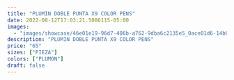 ```yaml
---
title: "PLUMIN DOBLE PUNTA X9 COLOR PENS"
date: 2022-08-12T17:03:21.5086115-05:00
images:
  - "images/showcase/46e01e19-96d7-486b-a762-9dba6c2135e5_0ace01d6-14b0-4669-9e01-42e3707f3fd7.webp"
description: "PLUMIN DOBLE PUNTA X9 COLOR PENS"
price: "65"
sizes: ["PIEZA"]
colors: ["PLUMON"]
draft: false
---
```

